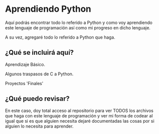 
# Aprendiendo Python

Aquí podrás encontrar todo lo referido a Python y como voy aprendiendo este lenguaje de programación así como mi progreso en dicho lenguaje.

A su vez, agregaré todo lo referido a Python que haga. 



## ¿Qué se incluirá aquí?

Aprendizaje Básico.

Algunos traspasos de C a Python.

Proyectos 'Finales'
## ¿Qué puedo revisar?

En este caso, doy total acceso al repositorio para ver TODOS los archivos que haga con este lenguaje de programación y ver mi forma de codear al igual que si es que alguien necesita dejaré documentadas las cosas por si alguien lo necesita para aprender.
